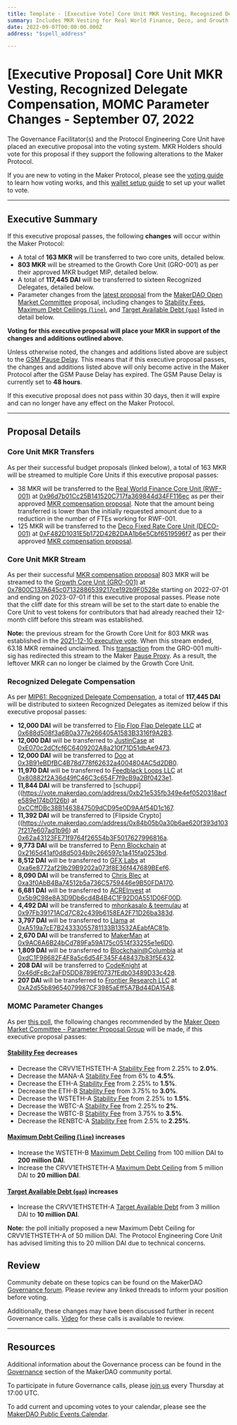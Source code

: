 ```yaml
---
title: Template - [Executive Vote] Core Unit MKR Vesting, Recognized Delegate Compensation, MOMC Parameter Changes - September 07, 2022
summary: Includes MKR Vesting for Real World Finance, Deco, and Growth Core Units, Recognized Delegate compensation for August, and parameter changes from the most recent MOMC proposal.
date: 2022-09-07T00:00:00.000Z
address: "$spell_address"

---
```

# [Executive Proposal] Core Unit MKR Vesting, Recognized Delegate Compensation, MOMC Parameter Changes - September 07, 2022

The Governance Facilitator(s) and the Protocol Engineering Core Unit have placed an executive proposal into the voting system. MKR Holders should vote for this proposal if they support the following alterations to the Maker Protocol.

If you are new to voting in the Maker Protocol, please see the [voting guide](https://community-development.makerdao.com/en/learn/governance/how-voting-works/) to learn how voting works, and this [wallet setup guide](https://community-development.makerdao.com/en/learn/governance/voting-setup/) to set up your wallet to vote.

---

## Executive Summary

If this executive proposal passes, the following **changes** will occur within the Maker Protocol:
- A total of **163 MKR** will be transferred to two core units, detailed below.
- **803 MKR** will be streamed to the Growth Core Unit (GRO-001) as per their approved MKR budget MIP, detailed below.
- A total of **117,445 DAI** will be transferred to sixteen Recognized Delegates, detailed below.
- Parameter changes from the [latest proposal](https://forum.makerdao.com/t/parameter-changes-proposal-ppg-omc-001-25-august-2022/17448) from the [MakerDAO Open Market Committee](https://forum.makerdao.com/t/parameter-proposal-group-makerdao-open-market-committee/7355) proposal, including changes to [Stability Fees](https://manual.makerdao.com/parameter-index/vault-risk/param-stability-fee), [Maximum Debt Ceilings (`line`)](https://manual.makerdao.com/module-index/module-dciam#maximum-debt-ceiling-line), and [Target Available Debt (`gap`)](https://manual.makerdao.com/module-index/module-dciam#target-available-debt-gap) listed in detail below.

**Voting for this executive proposal will place your MKR in support of the changes and additions outlined above.**

Unless otherwise noted, the changes and additions listed above are subject to the [GSM Pause Delay](https://manual.makerdao.com/parameter-index/core/param-gsm-pause-delay). This means that if this executive proposal passes, the changes and additions listed above will only become active in the Maker Protocol after the GSM Pause Delay has expired. The GSM Pause Delay is currently set to **48 hours**.

If this executive proposal does not pass within 30 days, then it will expire and can no longer have any effect on the Maker Protocol.

---

## Proposal Details

### Core Unit MKR Transfers

As per their successful budget proposals (linked below), a total of 163 MKR will be streamed to multiple Core Units if this executive proposal passes:
* 38 MKR will be transferred to the [Real World Finance Core Unit (RWF-001)](https://mips.makerdao.com/mips/details/MIP39c2SP1) at [0x96d7b01Cc25B141520C717fa369844d34FF116ec](https://etherscan.io/address/0x96d7b01Cc25B141520C717fa369844d34FF116ec) as per their approved [MKR compensation proposal](https://mips.makerdao.com/mips/details/MIP40c3SP38). Note that the amount being transferred is lower than the initially requested amount due to a reduction in the number of FTEs working for RWF-001.
* 125 MKR will be transferred to the [Deco Fixed Rate Core Unit (DECO-001)](https://mips.makerdao.com/mips/details/MIP39c2SP23) at [0xF482D1031E5b172D42B2DAA1b6e5Cbf6519596f7](https://etherscan.io/address/0xF482D1031E5b172D42B2DAA1b6e5Cbf6519596f7) as per their approved [MKR compensation proposal](https://mips.makerdao.com/mips/details/MIP40c3SP36).

### Core Unit MKR Stream

As per their successful [MKR compensation proposal](https://mips.makerdao.com/mips/details/MIP40c3SP23) 803 MKR will be streamed to the [Growth Core Unit (GRO-001)](https://mips.makerdao.com/mips/details/MIP39c2SP4) at [0x7800C137A645c07132886539217ce192b9F0528e](https://etherscan.io/address/0x7800C137A645c07132886539217ce192b9F0528e) starting on 2022-07-01 and ending on 2023-07-01 if this executive proposal passes. Please note that the cliff date for this stream will be set to the start date to enable the Core Unit to vest tokens for contributors that had already reached their 12-month cliff before this stream was established.

**Note:** the previous stream for the Growth Core Unit for 803 MKR was established in the [2021-12-10 executive vote](https://vote.makerdao.com/executive/template-executive-vote-parameter-changes-switching-mkr-vesting-source-december-10-2021#proposal-detail). When this stream ended, 63.18 MKR remained unclaimed. This [transaction](https://etherscan.io/tx/0x2755d689a8939e0d95c15bef1cfa14d048b79bb218362338fc9173657643c382) from the GRO-001 multi-sig has redirected this stream to the Maker [Pause Proxy](https://etherscan.io/address/0xbe8e3e3618f7474f8cb1d074a26affef007e98fb). As a result, the leftover MKR can no longer be claimed by the Growth Core Unit.

### Recognized Delegate Compensation

As per [MIP61: Recognized Delegate Compensation](https://mips.makerdao.com/mips/details/MIP61), a total of **117,445 DAI** will be distributed to sixteen Recognized Delegates as itemized below if this executive proposal passes:

- **12,000 DAI** will be transferred to [Flip Flop Flap Delegate LLC](https://vote.makerdao.com/address/0xaf8aa6846539033eaf0c3ca4c9c7373e370e039b) at [0x688d508f3a6B0a377e266405A1583B3316f9A2B3](https://etherscan.io/address/0x688d508f3a6B0a377e266405A1583B3316f9A2B3).
- **12,000 DAI** will be transferred to [JustinCase](https://vote.makerdao.com/address/0xcdb792c14391f7115ba77a7cd27f724fc9ea2091) at [0xE070c2dCfcf6C6409202A8a210f71D51dbAe9473](https://etherscan.io/address/0xE070c2dCfcf6C6409202A8a210f71D51dbAe9473).
- **12,000 DAI** will be transferred to [Doo](https://vote.makerdao.com/address/0x8804d391472126da56b9a560aef6c6d5aaa7607b) at [0x3B91eBDfBC4B78d778f62632a4004804AC5d2DB0](https://etherscan.io/address/0x3B91eBDfBC4B78d778f62632a4004804AC5d2DB0).
- **11,970 DAI** will be transferred to [Feedblack Loops LLC](https://vote.makerdao.com/address/0x845b36e1e4f41a361dd711bda8ea239bf191fe95) at [0x80882f2A36d49fC46C3c654F7f9cB9a2Bf0423e1](https://etherscan.io/address/0x80882f2A36d49fC46C3c654F7f9cB9a2Bf0423e1).
- **11,844 DAI** will be transferred to [schuppi]((https://vote.makerdao.com/address/0xb21e535fb349e4ef0520318acfe589e174b0126b) at [0xCCffDBc38B1463847509dCD95e0D9AAf54D1c167](https://etherscan.io/address/0xCCffDBc38B1463847509dCD95e0D9AAf54D1c167).
- **11,392 DAI** will be transferred to [Flipside Crypto]((https://vote.makerdao.com/address/0x84b05b0a30b6ae620f393d1037f217e607ad1b96) at [0x62a43123FE71f9764f26554b3F5017627996816a](https://etherscan.io/address/0x62a43123FE71f9764f26554b3F5017627996816a).
- **9,773 DAI** will be transferred to [Penn Blockchain](https://vote.makerdao.com/address/0x7ddb50a5b15aea7e7cf9ac8e55a7f9fd9d05ecc6) at [0x2165d41af0d8d5034b9c266597c1a415fa0253bd](https://etherscan.io/address/0x2165d41af0d8d5034b9c266597c1a415fa0253bd).
- **8,512 DAI** will be transferred to [GFX Labs](https://vote.makerdao.com/address/0xf60d7a62c98f65480725255e831de531efe3fe14) at [0xa6e8772af29b29B9202a073f8E36f447689BEef6](https://etherscan.io/address/0xa6e8772af29b29B9202a073f8E36f447689BEef6).
- **8,090 DAI** will be transferred to [Chris Blec](https://vote.makerdao.com/address/0x2c511d932c5a6fe4071262d49bfc018cfbaaa1f5) at [0xa3f0AbB4Ba74512b5a736C5759446e9B50FDA170](https://etherscan.io/address/0xa3f0AbB4Ba74512b5a736C5759446e9B50FDA170).
- **6,681 DAI** will be transferred to [ACREInvest](https://vote.makerdao.com/address/0x4d3ac33ab1dd7b0f352b8e590fe8b62c4c39ead5) at [0x5b9C98e8A3D9Db6cd4B4B4C1F92D0A551D06F00D](https://etherscan.io/address/0x5b9C98e8A3D9Db6cd4B4B4C1F92D0A551D06F00D).
- **4,492 DAI** will be transferred to [mhonkasalo & teemulau](https://vote.makerdao.com/address/0xaa19f47e6acb02df88efa9f023f2a38412069902) at [0x97Fb39171ACd7C82c439b6158EA2F71D26ba383d](https://etherscan.io/address/0x97Fb39171ACd7C82c439b6158EA2F71D26ba383d).
- **3,797 DAI** will be transferred to [Llama](https://vote.makerdao.com/address/0x4e314eba76c3062140ad196e4ffd34485e33c5f5) at [0xA519a7cE7B24333055781133B13532AEabfAC81b](https://etherscan.io/address/0xA519a7cE7B24333055781133B13532AEabfAC81b).
- **2,670 DAI** will be transferred to [MakerMan](https://vote.makerdao.com/address/0x22d5294a23d49294bf11d9db8beda36e104ad9b3) at [0x9AC6A6B24bCd789Fa59A175c0514f33255e1e6D0](https://etherscan.io/address/0x9AC6A6B24bCd789Fa59A175c0514f33255e1e6D0).
- **1,809 DAI** will be transferred to [Blockchain@Columbia](https://vote.makerdao.com/address/0xb8df77c3bd57761bd0c55d2f873d3aa89b3da8b7) at [0xdC1F98682F4F8a5c6d54F345F448437b83f5E432](https://etherscan.io/address/0xdC1F98682F4F8a5c6d54F345F448437b83f5E432).
- **208 DAI** will be transferred to [CodeKnight](https://vote.makerdao.com/address/0xe89f973a19cd76c3e5e236062668e43042176638) at [0x46dFcBc2aFD5DD8789Ef0737fEdb03489D33c428](https://etherscan.io/address/0x46dFcBc2aFD5DD8789Ef0737fEdb03489D33c428).
- **207 DAI** will be transferred to [Frontier Research LLC](https://vote.makerdao.com/address/0x316090e23cc44e70245ba9846404413aca2df16f#delegate-credentials) at [0xA2d55b89654079987CF3985aEff5A7Bd44DA15A8](https://etherscan.io/address/0xA2d55b89654079987CF3985aEff5A7Bd44DA15A8).

### MOMC Parameter Changes

As per [this poll](https://vote.makerdao.com/polling/QmXHnn2u), the following changes recommended by the [Maker Open Market Committee - Parameter Proposal Group](https://forum.makerdao.com/t/parameter-proposal-group-makerdao-open-market-committee/7355) will be made, if this executive proposal passes:

#### [Stability Fee](https://manual.makerdao.com/parameter-index/vault-risk/param-stability-fee) decreases

- Decrease the CRVV1ETHSTETH-A [Stability Fee](https://manual.makerdao.com/parameter-index/vault-risk/param-stability-fee) from 2.25% to **2.0%**.
- Decrease the MANA-A [Stability Fee](https://manual.makerdao.com/parameter-index/vault-risk/param-stability-fee) from 6% to **4.5%**.
- Decrease the ETH-A [Stability Fee](https://manual.makerdao.com/parameter-index/vault-risk/param-stability-fee) from 2.25% to **1.5%**.
- Decrease the ETH-B [Stability Fee](https://manual.makerdao.com/parameter-index/vault-risk/param-stability-fee) from 3.75% to **3.0%**.
- Decrease the WSTETH-A [Stability Fee](https://manual.makerdao.com/parameter-index/vault-risk/param-stability-fee) from 2.25% to **1.5%**.
- Decrease the WBTC-A [Stability Fee](https://manual.makerdao.com/parameter-index/vault-risk/param-stability-fee) from 2.25% to **2%**.
- Decrease the WBTC-B [Stability Fee](https://manual.makerdao.com/parameter-index/vault-risk/param-stability-fee) from 3.75% to **3.5%**.
- Decrease the RENBTC-A [Stability Fee](https://manual.makerdao.com/parameter-index/vault-risk/param-stability-fee) from 2.5% to **2.25%**.

#### [Maximum Debt Ceiling (`line`)](https://manual.makerdao.com/module-index/module-dciam#maximum-debt-ceiling-line) increases

- Increase the WSTETH-B [Maximum Debt Ceiling](https://manual.makerdao.com/module-index/module-dciam#maximum-debt-ceiling-line) from 100 million DAI to **200 million DAI**.
- Increase the CRVV1ETHSTETH-A [Maximum Debt Ceiling](https://manual.makerdao.com/module-index/module-dciam#maximum-debt-ceiling-line) from 5 million DAI to **20 million DAI**.

#### [Target Available Debt (`gap`)](https://manual.makerdao.com/module-index/module-dciam#target-available-debt-gap) increases

- Increase the CRVV1ETHSTETH-A [Target Available Debt](https://manual.makerdao.com/module-index/module-dciam#target-available-debt-gap) from 3 million DAI to **10 million DAI**.

**Note:** the poll initially proposed a new Maximum Debt Ceiling for CRVV1ETHSTETH-A of 50 million DAI. The Protocol Engineering Core Unit has advised limiting this to 20 million DAI due to technical concerns.

## Review

Community debate on these topics can be found on the MakerDAO [Governance forum](https://forum.makerdao.com/). Please review any linked threads to inform your position before voting.

Additionally, these changes may have been discussed further in recent Governance calls. [Video](https://www.youtube.com/playlist?list=PLLzkWCj8ywWNq5-90-Id6VPSsrk4OWVan) for these calls is available to review.

---

## Resources

Additional information about the Governance process can be found in the [Governance](https://community-development.makerdao.com/en/learn/governance) section of the MakerDAO community portal.

To participate in future Governance calls, please [join us](https://github.com/makerdao/community/tree/master/governance/governance-and-risk-meetings) every Thursday at 17:00 UTC.

To add current and upcoming votes to your calendar, please see the [MakerDAO Public Events Calendar](https://calendar.google.com/calendar/embed?src=makerdao.com_3efhm2ghipksegl009ktniomdk%40group.calendar.google.com&ctz=UTC&mode=week&showCalendars=0&showPrint=0).